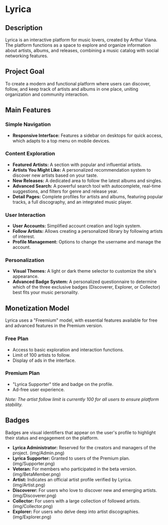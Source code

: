 # Lyrica

## Description

Lyrica is an interactive platform for music lovers, created by Arthur Viana. The platform functions as a space to explore and organize information about artists, albums, and releases, combining a music catalog with social networking features.

## Project Goal

To create a modern and functional platform where users can discover, follow, and keep track of artists and albums in one place, uniting organization and community interaction.

## Main Features

### Simple Navigation

*   **Responsive Interface:** Features a sidebar on desktops for quick access, which adapts to a top menu on mobile devices.

### Content Exploration

*   **Featured Artists:** A section with popular and influential artists.
*   **Artists You Might Like:** A personalized recommendation system to discover new artists based on your taste.
*   **New Releases:** A dedicated area to follow the latest albums and singles.
*   **Advanced Search:** A powerful search tool with autocomplete, real-time suggestions, and filters for genre and release year.
*   **Detail Pages:** Complete profiles for artists and albums, featuring popular tracks, a full discography, and an integrated music player.

### User Interaction

*   **User Accounts:** Simplified account creation and login system.
*   **Follow Artists:** Allows creating a personalized library by following artists of interest.
*   **Profile Management:** Options to change the username and manage the account.

### Personalization

*   **Visual Themes:** A light or dark theme selector to customize the site's appearance.
*   **Advanced Badge System:** A personalized questionnaire to determine which of the three exclusive badges (Discoverer, Explorer, or Collector) best fits your music personality.

## Monetization Model

Lyrica uses a "Freemium" model, with essential features available for free and advanced features in the Premium version.

### Free Plan

*   Access to basic exploration and interaction functions.
*   Limit of 100 artists to follow.
*   Display of ads in the interface.

### Premium Plan

*   "Lyrica Supporter" title and badge on the profile.
*   Ad-free user experience.

*Note: The artist follow limit is currently 100 for all users to ensure platform stability.*

## Badges

Badges are visual identifiers that appear on the user's profile to highlight their status and engagement on the platform.

*   **Lyrica Administrator:** Reserved for the creators and managers of the project. (img/Admin.png)
*   **Lyrica Supporter:** Granted to users of the Premium plan. (img/Supporter.png)
*   **Veteran:** For members who participated in the beta version. (img/BetaMember.png)
*   **Artist:** Indicates an official artist profile verified by Lyrica. (img/Artist.png)
*   **Discoverer:** For users who love to discover new and emerging artists. (img/Discoverer.png)
*   **Collector:** For users with a large collection of followed artists. (img/Collector.png)
*   **Explorer:** For users who delve deep into artist discographies. (img/Explorer.png)